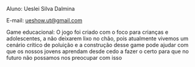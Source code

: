 Aluno: Ueslei Silva Dalmina 




E-mail: ueshow.ut@gmail.com


Game educacional: O jogo foi criado com o foco para crianças e adolescentes, a não deixarem lixo no chão, pois atualmente vivemos um cenário crítico de poluição e a construção desse game pode ajudar com que os nossos jovens aprendam desde cedo a fazer o certo para que no futuro não possamos nos preocupar com isso
